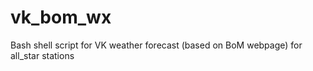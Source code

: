 # vk_bom_wx

Bash shell script for VK weather forecast (based on BoM webpage) for all_star stations
